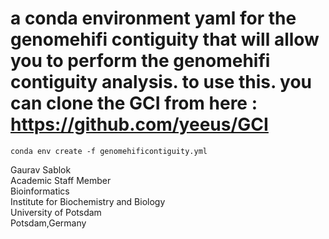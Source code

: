 # a conda environment yaml for the genomehifi contiguity that will allow you to perform the genomehifi contiguity analysis. to use this. you can clone the GCI from here : https://github.com/yeeus/GCI

```
conda env create -f genomehificontiguity.yml
```

Gaurav Sablok \
Academic Staff Member \
Bioinformatics \
Institute for Biochemistry and Biology \
University of Potsdam \
Potsdam,Germany
